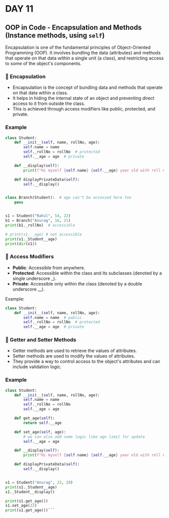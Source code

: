 # DAY 11

## OOP in Code - Encapsulation and Methods (Instance methods, using `self`)

Encapsulation is one of the fundamental principles of Object-Oriented Programming (OOP). It involves bundling the data (attributes) and methods that operate on that data within a single unit (a class), and restricting access to some of the object's components.

### 🔹 Encapsulation

- Encapsulation is the concept of bundling data and methods that operate on that data within a class.
- It helps in hiding the internal state of an object and preventing direct access to it from outside the class.
- This is achieved through access modifiers like public, protected, and private.

### Example

```python
class Student:
    def __init__(self, name, rollNo, age):
        self.name = name
        self._rollNo = rollNo  # protected
        self.__age = age  # private

    def __display(self):
        print(f"Hi myself {self.name} {self.__age} year old with roll no : {self._rollNo} from student class")

    def displayPrivateData(self):
        self.__display()


class Branch(Student):  # age can't be accessed here too
    pass


s1 = Student("Rahul", 54, 22)
b1 = Branch("Anurag", 16, 21)
print(b1._rollNo)  # accessible

# print(s1.__age) # not accessible
print(s1._Student__age)
print(dir(s1))
```

### 🔹 Access Modifiers

- **Public**: Accessible from anywhere.
- **Protected**: Accessible within the class and its subclasses (denoted by a single underscore _).
- **Private**: Accessible only within the class (denoted by a double underscore __).

Example:

```python
class Student:
    def __init__(self, name, rollNo, age):
        self.name = name  # public
        self._rollNo = rollNo  # protected
        self.__age = age  # private
```

### 🔹 Getter and Setter Methods

- Getter methods are used to retrieve the values of attributes.
- Setter methods are used to modify the values of attributes.
- They provide a way to control access to the object's attributes and can include validation logic.

### Example

```python
class Student:
    def __init__(self, name, rollNo, age):
        self.name = name
        self._rollNo = rollNo
        self.__age = age

    def get_age(self):
        return self.__age

    def set_age(self, age):
        # we can also add some logic like age limit for update
        self.__age = age

    def __display(self):
        print(f"Hi myself {self.name} {self.__age} year old with roll no : {self._rollNo} from student class")

    def displayPrivateData(self):
        self.__display()


s1 = Student("Anurag", 23, 20)
print(s1._Student__age)
s1._Student__display()

print(s1.get_age())
s1.set_age(22)
print(s1.get_age())```
